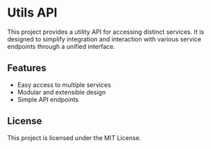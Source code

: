 # Utils API

This project provides a utility API for accessing distinct services. It is designed to simplify integration and interaction with various service endpoints through a unified interface.

## Features

- Easy access to multiple services
- Modular and extensible design
- Simple API endpoints

## License

This project is licensed under the MIT License.